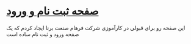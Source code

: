 # [صفحه ثبت نام و ورود](https://sajadfahimian.github.io/RegisterAndLoginPage/)
این صفحه رو برای قبولی در کارآموزی شرکت فرهام صنعت برنا ایجاد کردم که یک صفحه ورود و ثبت نام ساده است

